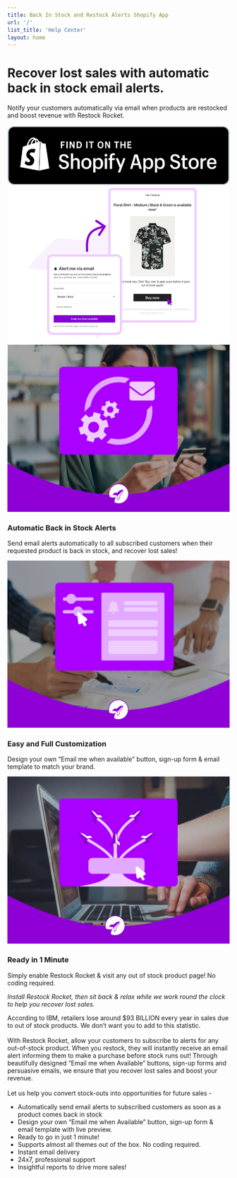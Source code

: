 ```yaml
---
title: Back In Stock and Restock Alerts Shopify App
url: '/'
list_title: 'Help Center'
layout: home
---
```


<div class="home-wrapper">
  <div class="home-wrapper-header">
    <h1 class="page-heading">Recover lost sales with automatic back in stock email alerts.<br/></h1>
    <p>Notify your customers automatically via email when products are restocked and boost revenue with Restock Rocket.</p>
    <div class="store-badge-container">
      <a href="https://apps.shopify.com/restock-rocket" class="store-badge-link">
        <img src="/assets/img/StoreBadge.png" class="store-badge-image" />
      </a>
    </div>
  </div>
  <div>
    <img src="/assets/img/Banner.png" class="banner-image" alt="Invoice Falcon banner with invoice samples" />
  </div>
</div>
<div class="features-container">
  <div class="feature">
    <img src="/assets/img/KB1.png" class="feature-image" />
    <h3 class="feature-title">Automatic Back in Stock Alerts</h3>
    <p class="feature-description">Send email alerts automatically to all subscribed customers when their requested product is back in stock, and recover lost sales!</p>
  </div>
  <div class="feature">
    <img src="/assets/img/KB2.png" class="feature-image" />
    <h3 class="feature-title">Easy and Full Customization</h3>
    <p class="feature-description">Design your own “Email me when available” button, sign-up form & email template to match your brand.</p>
  </div>
  <div class="feature">
    <img src="/assets/img/KB3.png" class="feature-image" />
    <h3 class="feature-title">Ready in 1 Minute</h3>
    <p class="feature-description">Simply enable Restock Rocket & visit any out of stock product page! No coding required.</p>
  </div>
</div>
<div class="testimonial">
  <i>Install Restock Rocket, then sit back & relax while we work round the clock to help you recover lost sales.</i>
</div>
<div class="content">
  <p>According to IBM, retailers lose around $93 BILLION every year in sales due to out of stock products. We don’t want you to add to this statistic.<br/><br/>With Restock Rocket, allow your customers to subscribe to alerts for any out-of-stock product. When you restock, they will instantly receive an email alert informing them to make a purchase before stock runs out! Through beautifully designed “Email me when Available” buttons, sign-up forms and persuasive emails, we ensure that you recover lost sales and boost your revenue.<br/><br/> Let us help you convert stock-outs into opportunities for future sales -<br/>
    <ul>
      <li>Automatically send email alerts to subscribed customers as soon as a product comes back in stock</li>
      <li>Design your own “Email me when Available” button, sign-up form & email template with live preview.</li>
      <li>Ready to go in just 1 minute!</li>
      <li>Supports almost all themes out of the box. No coding required.</li>
      <li>Instant email delivery</li>
      <li>24x7, professional support</li>
      <li>Insightful reports to drive more sales!</li>
    </ul>
  </p>
</div>
